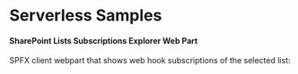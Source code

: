 # Serverless Samples

#### SharePoint Lists Subscriptions Explorer Web Part

SPFX client webpart that shows web hook subscriptions of the selected list:


